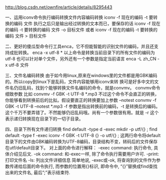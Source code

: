 http://blog.csdn.net/ownfire/article/details/8295443




一、运用iconv命令执行编码转换文件内容编码转换
iconv -f 现在的编码 -t 要转换的编码 文件
执行之后只是输出经过转换的文本而已，要保存的话
iconv -f 现在的编码 -t 要转换的编码 文件 -o 目标文件
或者
iconv -f 现在的编码 -t 要转换的编码 文件 > 目标文件

二、更好的傻瓜型命令行工具enca，它不但能智能的识别文件的编码，并且还支持成批转换。
enca -x utf-8 *
以上命令是转换当前目录下的所有文件的编码为utf-8
也可以针对单个文件，另外还有一个参数是指定当前语言
enca -L zh_CN -x utf-8 文件

三、文件名编码转换
由于如今用linux,原来在windows里的文件都是用GBK编码的。所以copy到linux下是乱码，文件内容能够用iconv来转 换可是好多中文的文件名仍旧乱码，找到个能够转换文件名编码的命令，就是convmv。
convmv命令细致参数
比如
convmv -f GBK -t UTF-8 *.mp3
不过这个命令不会直正的转换，你能够看到转换前后的比拟。假设要直正的转换要加上参数 –notest
convmv -f GBK -t UTF-8 –notest *.mp3
-f 参数是指出转换前的编码，-t 是转换后的编码。这个千万不要弄错了。不然能够仍旧乱码哦。尚有一个参数很有用。就是 -r 这个表示递归转换现在目录下的一切子目录。

四、目录下所有文件递归转换
find default -type d -exec mkdir -p utf/{} \;
find default -type f -exec iconv -f GBK -t UTF-8 {} -o utf/{} \;
这两行命令将default目录下的文件由GBK编码转换为UTF-8编码，目录结构不变，转码后的文件保存在utf/default目录下。
对上面的命令进行解释：
-exec command: 执行命令, 具体介绍见后文. -ok command: 和-exec一样, 除了命令执行需要用户许可. -print: 打印文件名 -ls: 列出文件详细信息
简单地说, -exec或-ok, 将查询到的文件作为参数传递给后面的命令执行, 而参数的位置用{}标识, 即命令中, “{}”替换成find查找出来的文件名, 最后”\;”表示结束符.
